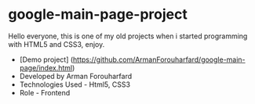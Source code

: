 # google-main-page-project
Hello everyone, this is one of my old projects when i started programming with HTML5 and CSS3, enjoy.
- [Demo project] (https://github.com/ArmanForouharfard/google-main-page/index.html)
- Developed by Arman Forouharfard
- Technologies Used - Html5, CSS3
- Role - Frontend

